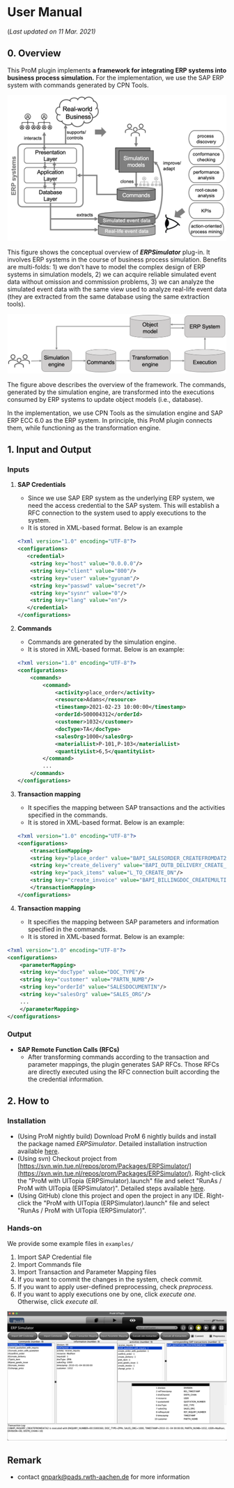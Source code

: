 # User Manual

(*Last updated on 11 Mar. 2021)*

## 0. Overview

This ProM plugin implements **a framework for integrating ERP systems into business process simulation.** For the implementation, we use the SAP ERP system with commands generated by CPN Tools.

![static/Untitled.png](static/Untitled.png)

This figure shows the conceptual overview of ***ERPSimulator*** plug-in. It involves ERP systems in the course of business process simulation. Benefits are multi-folds: 1) we don't have to model the complex design of ERP systems in simulation models, 2) we can acquire reliable simulated event data without omission and commission problems, 3) we can analyze the simulated event data with the same view used to analyze real-life event data (they are extracted from the same database using the same extraction tools).

![static/Untitled%201.png](static/Untitled%201.png)

The figure above describes the overview of the framework. The commands, generated by the simulation engine, are transformed into the executions consumed by ERP systems to update object models (i.e., database).

In the implementation, we use CPN Tools as the simulation engine and SAP ERP ECC 6.0 as the ERP system. In principle, this ProM plugin connects them, while functioning as the transformation engine.

## 1. Input and Output

### Inputs

1. **SAP Credentials**
    - Since we use SAP ERP system as the underlying ERP system, we need the access credential to the SAP system. This will establish a RFC connection to the system used to apply executions to the system.
    - It is stored in XML-based format. Below is an example

    ```xml
    <?xml version="1.0" encoding="UTF-8"?>
    <configurations>
       <credential>
        <string key="host" value="0.0.0.0"/>
        <string key="client" value="800"/>
        <string key="user" value="gyunam"/>
        <string key="passwd" value="secret"/>
        <string key="sysnr" value="0"/>
        <string key="lang" value="en"/>
       </credential>
    </configurations>
    ```

2. **Commands** 
    - Commands are generated by the simulation engine.
    - It is stored in XML-based format. Below is an example:

    ```xml
    <?xml version="1.0" encoding="UTF-8"?>
    <configurations>
    	<commands>
    	    <command>
    	        <activity>place_order</activity>
    	        <resource>Adams</resource>
    	        <timestamp>2021-02-23 10:00:00</timestamp>
    	        <orderId>500004312</orderId>
    	        <customer>1032</customer>
    	        <docType>TA</docType>
    	        <salesOrg>1000</salesOrg>
    	        <materialList>P-101,P-103</materialList>
    	        <quantityList>6,5</quantityList>
    	    </command>
    	    ...
    	</commands>
    </configurations>
    ```

3. **Transaction mapping**
    - It specifies the mapping between SAP transactions and the activities specified in the commands.
    - It is stored in XML-based format. Below is an example:

    ```xml
    <?xml version="1.0" encoding="UTF-8"?>
    <configurations>
    	<transactionMapping>
        <string key="place_order" value="BAPI_SALESORDER_CREATEFROMDAT2"/>
        <string key="create_delivery" value="BAPI_OUTB_DELIVERY_CREATE_SLS"/>
        <string key="pack_items" value="L_TO_CREATE_DN"/>
        <string key="create_invoice" value="BAPI_BILLINGDOC_CREATEMULTIPLE"/>
    	</transactionMapping>
    </configurations>
    ```

4. **Transaction mapping**
    - It specifies the mapping between SAP parameters and information specified in the commands.
    - It is stored in XML-based format. Below is an example:

```xml
<?xml version="1.0" encoding="UTF-8"?>
<configurations>
	<parameterMapping>
    <string key="docType" value="DOC_TYPE"/>
    <string key="customer" value="PARTN_NUMB"/>
    <string key="orderId" value="SALESDOCUMENTIN"/>
    <string key="salesOrg" value="SALES_ORG"/>
    ...
	</parameterMapping>
</configurations>
```

### Output

- **SAP Remote Function Calls (RFCs)**
    - After transforming commands according to the transaction and parameter mappings, the plugin generates SAP RFCs. Those RFCs are directly executed using the RFC connection built according the the credential information.

## 2. How to

### Installation

- (Using ProM nightly build) Download ProM 6 nightly builds and install the package named *ERPSimulator*. Detailed installation instruction available [here](http://promtools.org/doku.php?id=nightly).
- (Using svn) Checkout project from [https://svn.win.tue.nl/repos/prom/Packages/ERPSimulator/](https://svn.win.tue.nl/repos/prom/Packages/ERPSimulator/). Right-click the "ProM with UITopia (ERPSimulator).launch" file and select "RunAs / ProM with UITopia (ERPSimulator)". Detailed steps available [here](https://svn.win.tue.nl/trac/prom/wiki/Contribute).
- (Using GitHub) clone this project and open the project in any IDE. Right-click the "ProM with UITopia (ERPSimulator).launch" file and select "RunAs / ProM with UITopia (ERPSimulator)".

### Hands-on

We provide some example files in `examples/`

1. Import SAP Credential file
2. Import Commands file
3. Import Transaction and Parameter Mapping files
4. If you want to commit the changes in the system, check *commit.*
5. If you want to apply user-defined preprocessing, check *preprocess.*
6. If you want to apply executions one by one, click *execute one.* Otherwise, click *execute all.*

![static/Untitled%202.png](static/Untitled%202.png)

## Remark

- contact [gnpark@pads.rwth-aachen.de](mailto:gnpark@pads.rwth-aachen.de) for more information